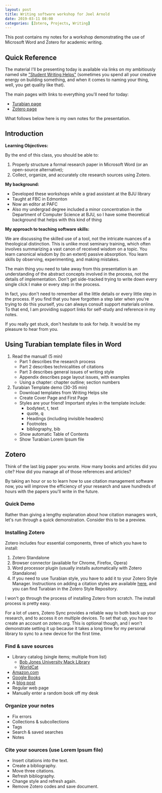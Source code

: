 ```yaml
---
layout: post
title: Writing software workshop for Joel Arnold
date: 2019-03-11 08:00
categories: [Zotero, Projects, Writing]
---
```


This post contains my notes for a workshop demonstrating the use of Microsoft Word and Zotero for academic writing.

## Quick Reference

The material I'll be presenting today is available via links on my ambitiously named site ["Student Writing Helps"](http://duncanjohnson.ca/Student-Writing-Helps/) (sometimes you spend all your creative energy on building something, and when it comes to naming your thing, well, you get quality like that).

The main pages with links to everything you'll need for today:

* [Turabian page](http://duncanjohnson.ca/Student-Writing-Helps/turabian/)
* [Zotero page](http://duncanjohnson.ca/Student-Writing-Helps/zotero/)

What follows below here is my own notes for the presentation. 

## Introduction

**Learning Objectives:**

By the end of this class, you should be able to: 

1. Properly structure a formal research paper in Microsoft Word (or an open-source alternative);
2. Collect, organize, and accurately cite research sources using Zotero.

<!-- And perhaps, if we get there, I might be able to share a few tidbits about good principles of computational thinking. For me, that means a healthy dose of the [Unix philosophy](https://en.wikipedia.org/wiki/Unix_philosophy).  -->
<!-- https://opensource.com/business/15/2/how-linux-philosophy-affects-you -->
<!-- TODO: Smooth out the above paragraph -->


**My background:**

+ Developed these workshops while a grad assistant at the BJU library
+ Taught at FBC in Edmonton
+ Now an editor at PAFC
+ Also my undergrad degree included a minor concentration in the Department of Computer Science at BJU, so I have some theoretical background that helps with this kind of thing

**My approach to teaching software skills:**

We are discussing the skilled use of a tool, not the intricate nuances of a theological distinction. This is unlike most seminary training, which often involves summarizing a vast canon of received wisdom on a topic. You learn canonical wisdom by (to an extent) passive absorption. You learn skills by observing, experimenting, and making mistakes.

The main thing you need to take away from this presentation is an understanding of the abstract concepts involved in the process, not the details of implementation. Don't get side-tracked trying to write down every single click I make or every step in the process.

In fact, you don't need to remember all the little details or every little step in the process. If you find that you have forgotten a step later when you're trying to do this yourself, you can always consult support materials online. To that end, I am providing support links for self-study and reference in my notes.

If you really get stuck, don't hesitate to ask for help. It would be my pleasure to hear from you.

## Using Turabian template files in Word 

1. Read the manual! (5 min)
	- Part 1 describes the research process
	- Part 2 describes technicalities of citations
	- Part 3 describes general issues of writing style
	- Appendix describes page layout issues, with examples
	- Using a chapter: chapter outline; section numbers
2. Turabian Template demo (30-35 min)
	- Download templates from Writing Helps site
	- Create Cover Page and First Page 
	- Styles are your friend! Important styles in the template include: 
		+   bodytext, t, text
		+   quote, q
		+   Headings (including invisible headers)
		+   Footnotes
		+   bibliography, bib
	- Show automatic Table of Contents
	- Show Turabian Lorem Ipsum file

## Zotero

Think of the last big paper you wrote. How many books and articles did you cite? How did you manage all of those references and articles?

By taking an hour or so to learn how to use citation management software now, you will improve the efficiency of your research and save hundreds of hours with the papers you'll write in the future.

### Quick Demo

Rather than giving a lengthy explanation about how citation managers work, let's run through a quick demonstration. Consider this to be a preview. 

### Installing Zotero 

Zotero includes four essential components, three of which you have to install:

1. Zotero Standalone
2. Browser connector (available for Chrome, Firefox, Opera)
3. Word processor plugin (usually installs automatically with Zotero Standalone)
4. If you need to use Turabian style, you have to add it to your Zotero Style Manager. Instructions on adding a citation styles are available [here](https://www.zotero.org/support/styles), and you can find Turabian in the Zotero Style Repository.

I won't go through the process of installing Zotero from scratch. The install process is pretty easy. 

For a lot of users, Zotero Sync provides a reliable way to both back up your research, and to access it on multiple devices. To set that up, you have to create an account on zotero.org. This is optional though, and I won't demonstrate setting it up because it takes a long time for my personal library to sync to a new device for the first time.

### Find & save sources

-   Library catalog (single items; multiple from list)
    -   [Bob Jones University Mack Library](http://libraryaccount.bju.edu/search~S7?/dJustification+%28Christian+theology%29/djustification+christian+theology/1%2C9%2C94%2CB/exact&FF=djustification+christian+theology&1%2C72%2C/indexsort=-)
    -   [WorldCat](https://www.worldcat.org/search?q=kenosis+theory&qt=results_page)
-   [Amazon.com](https://www.amazon.com/s?k=soteriology)
-   [Google Books](https://www.google.com/search?tbm=bks&q=downgrade+controversy)
-   A [blog post](https://www.challies.com/)
-   Regular web page
-   Manually enter a random book off my desk

### Organize your notes

-   Fix errors
-   Collections & subcollections
-   Tags
-   Search & saved searches
-   Notes

### Cite your sources (use Lorem Ipsum file)

-   Insert citations into the text.
-   Create a bibliography.
-   Move three citations.
-   Refresh bibliography.
-   Change style and refresh again.
-   Remove Zotero codes and save document.
